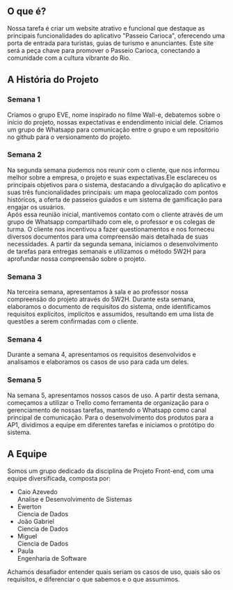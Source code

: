 ## O que é?
Nossa tarefa é criar um website atrativo e funcional que destaque as principais funcionalidades do aplicativo "Passeio Carioca", oferecendo uma porta de entrada para turistas, guias de turismo e anunciantes. Este site será a peça chave para promover o Passeio Carioca, conectando a comunidade com a cultura vibrante do Rio.  

## A História do Projeto

### Semana 1
Criamos o grupo EVE, nome inspirado no filme Wall-e, debatemos sobre o início do projeto, nossas expectativas e endendimento inicial dele. Criamos um grupo de Whatsapp para comunicação entre o grupo e um repositório no github para o versionamento do projeto.  

### Semana 2
Na segunda semana pudemos nos reunir com o cliente, que nos informou melhor sobre a empresa, o projeto e suas expectativas.Ele esclareceu os principais objetivos para o sistema, destacando a divulgação do aplicativo e suas três funcionalidades principais: um mapa geolocalizado com pontos históricos, a oferta de passeios guiados e um sistema de gamificação para engajar os usuários.  
Após essa reunião inicial, mantivemos contato com o cliente através de um grupo de Whatsapp compartilhado com ele, o professor e os colegas de turma. O cliente nos incentivou a fazer questionamentos e nos forneceu diversos documentos para uma compreensão mais detalhada de suas necessidades. A partir da segunda semana, iniciamos o desenvolvimento de tarefas para entregas semanais e utilizamos o método 5W2H para aprofundar nossa compreensão sobre o projeto.

### Semana 3
Na terceira semana, apresentamos à sala e ao professor nossa compreensão do projeto através do 5W2H. Durante esta semana, elaboramos o documento de requisitos do sistema, onde identificamos requisitos explícitos, implícitos e assumidos, resultando em uma lista de questões a serem confirmadas com o cliente.  

### Semana 4
Durante a semana 4, apresentamos os requisitos desenvolvidos e analisamos e elaboramos os casos de uso para cada um deles.  

### Semana 5
Na semana 5, apresentamos nossos casos de uso. A partir desta semana, começamos a utilizar o Trello como ferramenta de organização para o gerenciamento de nossas tarefas, mantendo o Whatsapp como canal principal de comunicação. Para o desenvolvimento dos produtos para a AP1, dividimos a equipe em diferentes tarefas e iniciamos o protótipo do sistema.  


## A Equipe
Somos um grupo dedicado da disciplina de Projeto Front-end, com uma equipe diversificada, composta por:  

* Caio Azevedo  
  Analise e Desenvolvimento de Sistemas  
* Ewerton  
  Ciencia de Dados  
* João Gabriel  
  Ciencia de Dados  
* Miguel  
 Ciencia de Dados  
* Paula  
 Engenharia de Software   

Achamos desafiador entender quais seriam os casos de uso, quais são os requisitos, e diferenciar o que sabemos e o que assumimos. 
